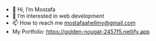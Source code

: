 - 👋 Hi, I’m Mostafa
- 👀 I’m interested in web development 
- 📫 How to reach me mostafaahellmy@gmail.com
-    My Portfolio: https://golden-nougat-2457f5.netlify.app

<!---
Zayn74/Zayn74 is a ✨ special ✨ repository because its `README.md` (this file) appears on your GitHub profile.
You can click the Preview link to take a look at your changes.
--->
